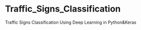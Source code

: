 # Traffic_Signs_Classification
Traffic Signs Classification Using Deep Learning in Python&amp;Keras
